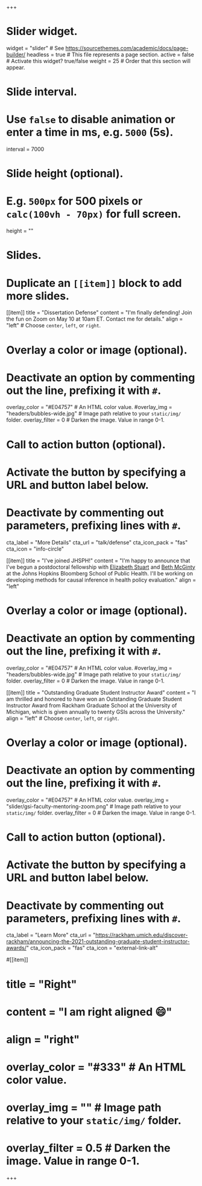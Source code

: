+++
# Slider widget.
widget = "slider"  # See https://sourcethemes.com/academic/docs/page-builder/
headless = true  # This file represents a page section.
active = false  # Activate this widget? true/false
weight = 25  # Order that this section will appear.

# Slide interval.
# Use `false` to disable animation or enter a time in ms, e.g. `5000` (5s).
interval = 7000

# Slide height (optional).
# E.g. `500px` for 500 pixels or `calc(100vh - 70px)` for full screen.
height = ""

# Slides.
# Duplicate an `[[item]]` block to add more slides.
[[item]]
  title = "Dissertation Defense"
  content = "I'm finally defending! Join the fun on Zoom on May 10 at 10am ET. Contact me for details."
  align = "left"  # Choose `center`, `left`, or `right`.

  # Overlay a color or image (optional).
  #   Deactivate an option by commenting out the line, prefixing it with `#`.
  overlay_color = "#E04757"  # An HTML color value.
  #overlay_img = "headers/bubbles-wide.jpg"  # Image path relative to your `static/img/` folder.
  overlay_filter = 0  # Darken the image. Value in range 0-1.

  # Call to action button (optional).
  #   Activate the button by specifying a URL and button label below.
  #   Deactivate by commenting out parameters, prefixing lines with `#`.
  cta_label = "More Details"
  cta_url = "talk/defense"
  cta_icon_pack = "fas"
  cta_icon = "info-circle"

[[item]]
  title = "I've joined JHSPH!"
  content = "I'm happy to announce that I've begun a postdoctoral fellowship with <a href='https://www.elizabethstuart.org/'>Elizabeth Stuart</a> and <a href='https://www.jhsph.edu/faculty/directory/profile/2908/emma-beth-mcginty'>Beth McGinty</a> at the Johns Hopkins Bloomberg School of Public Health. I'll be working on developing methods for causal inference in health policy evaluation."
  align = "left"
  
  # Overlay a color or image (optional).
  #   Deactivate an option by commenting out the line, prefixing it with `#`.
  overlay_color = "#E04757"  # An HTML color value.
  #overlay_img = "headers/bubbles-wide.jpg"  # Image path relative to your `static/img/` folder.
  overlay_filter = 0  # Darken the image. Value in range 0-1.

[[item]]
  title = "Outstanding Graduate Student Instructor Award"
  content = "I am thrilled and honored to have won an Outstanding Graduate Student Instructor Award from Rackham Graduate School at the University of Michigan, which is given annually to twenty GSIs across the University."
  align = "left"  # Choose `center`, `left`, or `right`.

  # Overlay a color or image (optional).
  #   Deactivate an option by commenting out the line, prefixing it with `#`.
  overlay_color = "#E04757"  # An HTML color value.
  overlay_img = "slider/gsi-faculty-mentoring-zoom.png"  # Image path relative to your `static/img/` folder.
  overlay_filter = 0  # Darken the image. Value in range 0-1.

  # Call to action button (optional).
  #   Activate the button by specifying a URL and button label below.
  #   Deactivate by commenting out parameters, prefixing lines with `#`.
  cta_label = "Learn More"
  cta_url = "https://rackham.umich.edu/discover-rackham/announcing-the-2021-outstanding-graduate-student-instructor-awards/"
  cta_icon_pack = "fas"
  cta_icon = "external-link-alt"

#[[item]]
#  title = "Right"
#  content = "I am right aligned :smile:"
#  align = "right"
#
#  overlay_color = "#333"  # An HTML color value.
#  overlay_img = ""  # Image path relative to your `static/img/` folder.
#  overlay_filter = 0.5  # Darken the image. Value in range 0-1.
+++
